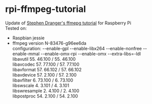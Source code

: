 # rpi-ffmpeg-tutorial
Update of [Stephen Dranger's ffmepg tutorial](http://dranger.com/ffmpeg/) for Raspberry Pi  
Tested on:  
- Raspbian jessie  
- ffmpeg version N-83476-g96ee6da  
    configuration: --enable-gpl --enable-libx264 --enable-nonfree --enable-mmal --enable-omx-rpi --enable-omx --extra-libs=-ldl  
    libavutil      55. 46.100 / 55. 46.100  
    libavcodec     57. 77.100 / 57. 77.100  
    libavformat    57. 66.102 / 57. 66.102  
    libavdevice    57.  2.100 / 57.  2.100  
    libavfilter     6. 73.100 /  6. 73.100  
    libswscale      4.  3.101 /  4.  3.101  
    libswresample   2.  4.100 /  2.  4.100  
    libpostproc    54.  2.100 / 54.  2.100  
